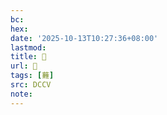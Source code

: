 ```yaml
---
bc:
hex:
date: '2025-10-13T10:27:36+08:00'
lastmod:
title: 􄵫
url: 􄵫
tags: [䕼]
src: DCCV
note:
---
```


